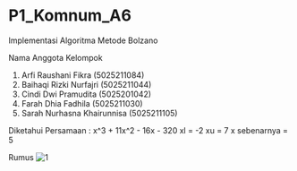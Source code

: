 # P1_Komnum_A6
Implementasi Algoritma Metode Bolzano

Nama Anggota Kelompok 
1. Arfi Raushani Fikra (5025211084)
2. Baihaqi Rizki Nurfajri (5025211044)
3. Cindi Dwi Pramudita (5025201042)
4. Farah Dhia Fadhila (5025211030)
5. Sarah Nurhasna Khairunnisa (5025211105)

Diketahui 
Persamaan : x^3 + 11x^2 - 16x - 320
  xl = -2
  xu = 7
  x sebenarnya = 5
  
Rumus
![1](https://user-images.githubusercontent.com/108170236/198196735-175a72b7-8e16-4e44-8fc0-e3a00c1ae5f1.png)




 
